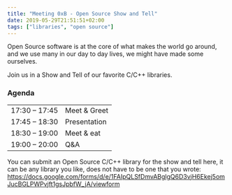 ```yaml
---
title: "Meeting 0xB - Open Source Show and Tell"
date: 2019-05-29T21:51:51+02:00
tags: ["libraries", "open source"]
---
```


Open Source software is at the core of what makes the world go around, and we use many in our day to day lives, we might have made some ourselves.

Join us in a Show and Tell of our favorite C/C++ libraries.

### Agenda

|               |              |
|---------------|--------------|
| 17:30 – 17:45 | Meet & Greet |
| 17:45 – 18:30 | Presentation |
| 18:30 – 19:00 | Meet & eat   |
| 19:00 – 20:00 | Q&A          |

You can submit an Open Source C/C++ library for the show and tell here, it can be any library you like, does not have to be one that you wrote:
https://docs.google.com/forms/d/e/1FAIpQLSfDmvABglgQ6D3vjH6Ekej5omJucBGLPWPvjft1gsJpbfW_jA/viewform